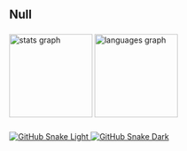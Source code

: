 <h2 align="left">Null</h2>

###

<div align="left">
  <img src="https://github-readme-stats.vercel.app/api?username=sinaf2000&hide_title=false&hide_rank=false&show_icons=true&include_all_commits=true&count_private=true&disable_animations=false&theme=prussian&locale=en&hide_border=false" height="150" alt="stats graph"  />
  <img src="https://github-readme-stats.vercel.app/api/top-langs?username=sinaf2000&locale=en&hide_title=false&layout=compact&card_width=320&langs_count=5&theme=tokyonight&hide_border=false" height="150" alt="languages graph"  />
</div>

###



<a href="https://github.com/sinaf2000">
  <img src="https://raw.githubusercontent.com/sinaf2000/sinaf2000/output/github-contribution-grid-snake-default.svg#gh-light-mode-only" alt="GitHub Snake Light"/>
  <img src="https://raw.githubusercontent.com/sinaf2000/sinaf2000/output/github-contribution-grid-snake-dark.svg#gh-dark-mode-only" alt="GitHub Snake Dark"/>
</a>


###
